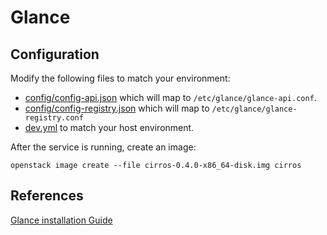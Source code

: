 # Glance

## Configuration

Modify the following files to match your environment:

* [config/config-api.json](config/config-api.json.j2) which will map to `/etc/glance/glance-api.conf`.
* [config/config-registry.json](config/config-registry.json.j2) which will map to `/etc/glance/glance-registry.conf`
* [dev.yml](dev.yml.j2) to match your host environment.

After the service is running, create an image:

    openstack image create --file cirros-0.4.0-x86_64-disk.img cirros

## References

[Glance installation Guide](https://docs.openstack.org/glance/queens/install/)